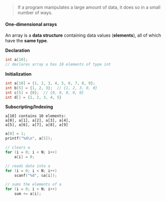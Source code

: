> If a program manipulates a large amount of data, it does so in a small number of ways.

#### One-dimensional arrays
An array is a **data structure** containing data values (**elements**), all of which have the **same type**.

**Declaration**
```c
int a[10];  
// declares array a has 10 elements of type int
```

**Initialization**
```c
int a[10] = {1, 2, 3, 4, 5, 6, 7, 8, 9};
int b[5] = {1, 2, 3};  // {1, 2, 3, 0, 0}
int c[5] = {0};  // {0, 0, 0, 0, 0}
int d[] = {1, 2, 3, 4, 5}

```

**Subscripting/Indexing**
```
a[10] contains 10 elements:
a[0], a[1], a[2], a[3], a[4], 
a[5], a[6], a[7], a[8], a[9]
```

```c
a[0] = 1;
printf("%d\n", a[5]);
```

```c
// clears a
for (i = 0; i < N; i++)
	a[i] = 0;

// reads data into a
for (i = 0; i < N; i++)
	scanf("%d", &a[i]);

// sums the elements of a
for (i = 0; i < N; i++)
	sum += a[i];
```


